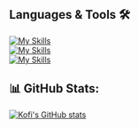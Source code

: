 ## Languages & Tools 🛠️
[![My Skills](https://skillicons.dev/icons?i=javascript,typescript)](https://skillicons.dev) <br />
[![My Skills](https://skillicons.dev/icons?i=html,css,react,nextjs,tailwind,styledcomponents,vite)](https://skillicons.dev) <br />
[![My Skills](https://skillicons.dev/icons?i=nodejs,express,mongodb,graphql,supabase,firebase,redis,aws,postman&perline=7)](https://skillicons.dev)  <br /> 
 
## 📊 GitHub Stats:
[![Kofi's GitHub stats](https://github-readme-stats.vercel.app/api?username=nklmantey&show_icons=true&theme=algolia)](https://github.com/anuraghazra/github-readme-stats)
<br/>
